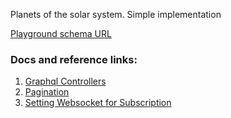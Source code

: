 Planets of the solar system. Simple implementation

[Playground schema URL](http://localhost:8000/graphiql?path=/graphql) 

### Docs and reference links:
1) [Graphql Controllers](https://docs.spring.io/spring-graphql/reference/controllers.html)
2) [Pagination](https://techdozo.dev/spring-for-graphql-pagination-with-code-example/)
3) [Setting Websocket for Subscription](https://docs.spring.io/spring-boot/docs/current/reference/html/web.html#web.graphql.transports.http-websocket)
